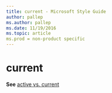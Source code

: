 ```yaml
---
title: current - Microsoft Style Guide
author: pallep
ms.author: pallep
ms.date: 11/19/2016
ms.topic: article
ms.prod = non-product specific
---
```


# current

**See** [active vs. current](https://worldready.cloudapp.net/Styleguide/Read?id=2700&topicid=32279)

